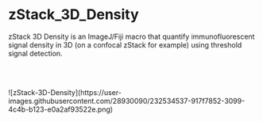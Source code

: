 # zStack_3D_Density
<p>zStack 3D Density is an ImageJ/Fiji macro that quantify immunofluorescent signal density in 3D (on a confocal zStack for example) using threshold signal detection.</br>
<p></br>
<p></br>
![zStack-3D-Density](https://user-images.githubusercontent.com/28930090/232534537-917f7852-3099-4c4b-b123-e0a2af93522e.png)
